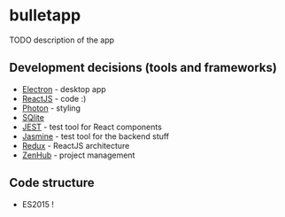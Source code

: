 # bulletapp

TODO description of the app

## Development decisions (tools and frameworks)

* [Electron](http://electron.atom.io/) - desktop app
* [ReactJS](https://facebook.github.io/react/) - code :)
* [Photon](http://photonkit.com/) - styling
* [SQlite](https://github.com/mapbox/node-sqlite3)
* [JEST](https://facebook.github.io/jest/) - test tool for React components
* [Jasmine](http://jasmine.github.io/) - test tool for the backend stuff
* [Redux](http://redux.js.org/) - ReactJS architecture
* [ZenHub](https://www.zenhub.io) - project management

## Code structure

* ES2015 !
